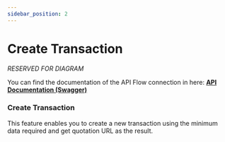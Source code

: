 ```yaml
---
sidebar_position: 2
---
```


# Create Transaction

_RESERVED FOR DIAGRAM_

You can find the documentation of the API Flow connection in here:
**[API Documentation (Swagger)](https://staging-partnership.superyou.co.id/partner/docs)**

### Create Transaction

This feature enables you to create a new transaction using the minimum data required and get quotation URL as the result.
